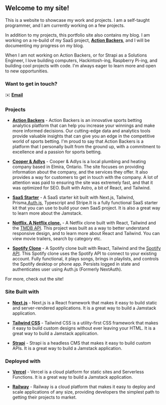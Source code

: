 ## Welcome to my site!

This is a website to showcase my work and projects. I am a self-taught programmer, and I am currently working on a few projects.

In addition to my projects, this portfolio site also contains my blog. I am working on a re-build of my SaaS project, [**Action Backers**](https://actionbackers.com), and I will be documenting my progress on my blog.

When I am not working on Action Backers, or for Strapi as a Solutions Engineer, I love building computers, Hackintosh-ing, Raspberry Pi-ing, and building cool projects with code. I'm always eager to learn more and open to new opportunities.

### Want to get in touch?

✉️ [**Email**](mailto:kellen@kellenbolger.ca)

### Projects

- [**Action Backers**](https://actionbackers.com) - Action Backers is an innovative sports betting analytics platform that can help you increase your winnings and make more informed decisions. Our cutting-edge data and analytics tools provide valuable insights that can give you an edge in the competitive world of sports betting. I'm proud to say that Action Backers is a platform that I personally built from the ground up, with a commitment to excellence and a passion for sports betting.

- [**Cooper & Adlys**](https://cooperadlys.ca) - Cooper & Adlys is a local plumbing and heating company based in Elmira, Ontario. The site focuses on providing information about the company, and the services they offer. It also provides a way for customers to get in touch with the company. A lot of attention was paid to ensuring the site was extremely fast, and that it was optimized for SEO. Built with Astro, a bit of React, and Tailwind.

- [**SaaS Starter**](https://github.com/bolg55/SaaS-Starter) - A SaaS starter kit built with Next.js, Tailwind, Prisma,[Auth.js](https://authjs.dev/), Typescript and Stripe.It is a fully functional SaaS starter kit that you can use to build your own SaaS project. It is also a great way to learn more about the Jamstack.

- [**Notflix. A Netflix clone.**](https://notflix-omega.vercel.app/) - A Netflix clone built with React, Tailwind and the [TMDB API](https://developers.themoviedb.org/3/getting-started/introduction). This project was built as a way to better understand responsive design, and to learn more about React and Tailwind. You can view movie trailers, search by category etc.

- [**Spotify Clone**](https://spotify-clone-bolg55.vercel.app/) - A Spotify clone built with React, Tailwind and the [Spotify API](https://developer.spotify.com/documentation/web-api/). This Spotify clone uses the Spotify API to connect to your existing account. Fully functional, it plays songs, brings in playlists, and controls the Spotify desktop or phone app. Persists logged in state and authenticates user using Auth.js (Formerly NextAuth).

For more, check out the site!

### Site Built with

- [**Next.js**](https://nextjs.org/) - Next.js is a React framework that makes it easy to build static and server-rendered applications. It is a great way to build a Jamstack application.

- [**Tailwind CSS**](https://tailwindcss.com/) - Tailwind CSS is a utility-first CSS framework that makes it easy to build custom designs without ever leaving your HTML. It is a great way to build a Jamstack application.

- [**Strapi**](https://strapi.io/) - Strapi is a headless CMS that makes it easy to build custom APIs. It is a great way to build a Jamstack application.

### Deployed with

- [**Vercel**](https://vercel.com/) - Vercel is a cloud platform for static sites and Serverless Functions. It is a great way to build a Jamstack application.

- [**Railway**](https://www.railway.app) - Railway is a cloud platform that makes it easy to deploy and scale applications of any size, providing developers the simplest path to getting their projects to market.
